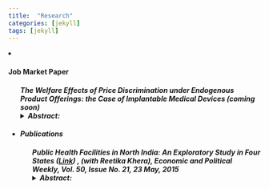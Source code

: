 ```yaml
---
title:  "Research"
categories: [jekyll]
tags: [jekyll]
---
```









<!---

<h3 id="job-market-paper">Job Market Paper</h3>
<ul>
  <h4><b>Title of Paper</b>
(<a href=" target="_blank"><em>Draft</em></a>)(<a href="" target="_blank"><em>Slides</em></a>)</h4>
<details><summary>Abstract:</summary><p><font size="2">Abstract here</details>
</ul>
\

<!---

<h3 id="job-market-paper">Job Market Paper</h3>
<ul>
  <h4><b>The welfare effects of price discrimination when product offerings are endogenous; the case of Implantable Medical Devices</b> (coming soon) 
<ul>
-->

 <li> <h4 id="jmp">Job Market Paper</h4>
<ul>
  <h5><b>The Welfare Effects of Price Discrimination under Endogenous Product Offerings: the Case of Implantable Medical Devices</b> (<em>coming soon</em>)
<details><summary>Abstract:</summary><p><font size="2">The lack of price transparency in the medical device industry causes a large variation  in prices paid for the same product between hospitals. In this paper, I use the context of a type of implantable medical device known as Implantable Cardioverter Defibrillators (ICDs) to analyze the welfare effects of market segmentation, or third-degree price discrimination, when manufacturers' product offerings are endogenous. My results show that when manufacturers are not allowed to third degree price discriminate, prices are higher on average, as manufacturers tend to price products to their inelastic markets. However, they indirectly price discriminate by delaying the exit of some of their older, cheaper products. As a result of 1) increased product variety and 2) the competition effect of a rival's additional product, hospital surplus under uniform pricing can increase by up to 3.4\% relative to the price discrimination case. This, however, comes at a cost to patients; the purchase of ICDs equipped with a superior technology drops by up to 26.3\%. </font></p></details>


  
  
 <li> <h4 id="publications">Publications</h4>
<ul>
  <h5><b>Public Health Facilities in North India: An Exploratory Study in Four States</b> (<a href="/files/epw_paper.pdf" target="_blank"><em>Link</em></a>) , (with <em>Reetika Khera</em>),  
<em>Economic and Political Weekly, Vol. 50, Issue No. 21, 23 May, 2015</em>
<details><summary>Abstract:</summary><p><font size="2">Following the introduction of universal access to free medicines
and diagnostics at public health facilities in Rajasthan during 2011–13, we revisited the facilities surveyed by Banerjee et al (2004), and present the changes over the last decade. We find substantial improvement in infrastructure and the patient utilisation rate, but abysmally low utilisation of facilities primarily due to high absenteeism. We also present
findings from fieldwork in Himachal Pradesh, Bihar and Jharkhand to bring out striking contrasts among these four northern states.</font></p></details>
<ul>
